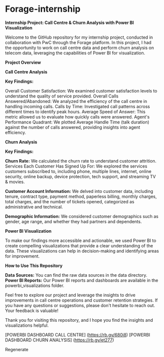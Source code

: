 # Forage-internship

 **Internship Project: Call Centre & Churn Analysis with Power BI Visualization**
 
Welcome to the GitHub repository for my internship project, conducted in collaboration with PwC through the Forage platform. In this project, I had the opportunity to work on call centre data and perform churn analysis on telecom data, leveraging the capabilities of Power BI for visualization.

**Project Overview**

**Call Centre Analysis**

**Key Findings:**

Overall Customer Satisfaction: We examined customer satisfaction levels to understand the quality of service provided.
Overall Calls Answered/Abandoned: We analyzed the efficiency of the call centre in handling incoming calls.
Calls by Time: Investigated call patterns across different times to identify peak hours.
Average Speed of Answer: This metric allowed us to evaluate how quickly calls were answered.
Agent's Performance Quadrant: We plotted Average Handle Time (talk duration) against the number of calls answered, providing insights into agent efficiency.

**Churn Analysis**

**Key Findings:**

**Churn Rate:** We calculated the churn rate to understand customer attrition.
Services Each Customer Has Signed Up For: We explored the services customers subscribed to, including phone, multiple lines, internet, online security, online backup, device protection, tech support, and streaming TV & movies.

**Customer Account Information:** We delved into customer data, including tenure, contract type, payment method, paperless billing, monthly charges, total charges, and the number of tickets opened, categorized as administrative and technical.

**Demographic Information:** We considered customer demographics such as gender, age range, and whether they had partners and dependents. 

**Power BI Visualization**

To make our findings more accessible and actionable, we used Power BI to create compelling visualizations that provide a clear understanding of the data. These visualizations can help in decision-making and identifying areas for improvement.

**How to Use This Repository**

**Data Sources:** You can find the raw data sources in the data directory.
**Power BI Reports:** Our Power BI reports and dashboards are available in the powerbi_visualizations folder.

Feel free to explore our project and leverage the insights to drive improvements in call centre operations and customer retention strategies. If you have any questions or suggestions, please don't hesitate to reach out. Your feedback is valuable!

Thank you for visiting this repository, and I hope you find the insights and visualizations helpful.

[POWERBI DASHBOARD CALL CENTRE]     (https://rb.gy/680i8)
[POWERBI DASHBOARD CHURN ANALYSIS]  (https://rb.gy/et277)





Regenerate
